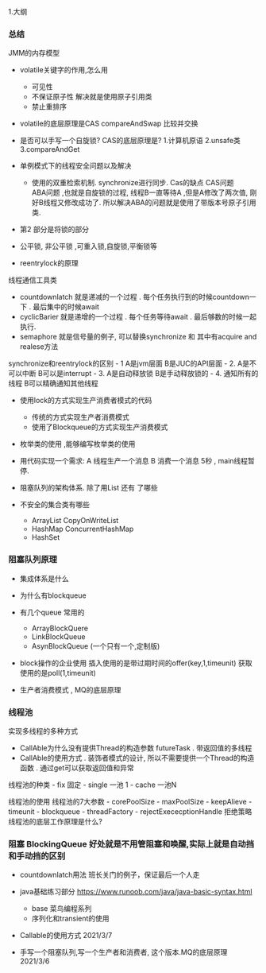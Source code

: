 1.大纲

### 总结
JMM的内存模型

- volatile关键字的作用,怎么用
    - 可见性
    - 不保证原子性
    解决就是使用原子引用类
    - 禁止重排序
- volatile的底层原理是CAS
compareAndSwap 比较并交换
- 是否可以手写一个自旋锁?
CAS的底层原理是?
    1.计算机原语
    2.unsafe类
    3.compareAndGet
    
- 单例模式下的线程安全问题以及解决
    - 使用的双重检索机制. synchronize进行同步. 
Cas的缺点
CAS问题  
    ABA问题  ,也就是自旋锁的过程, 线程B一直等待A ,但是A修改了两次值, 刚好B线程又修改成功了. 
所以解决ABA的问题就是使用了带版本号原子引用类.

- 第2 部分是将锁的部分
- 公平锁, 非公平锁 ,可重入锁,自旋锁,平衡锁等
- reentrylock的原理

线程通信工具类
-   countdownlatch 就是递减的一个过程 . 每个任务执行到的时候countdown一下 . 最后集中的时候await
-   cyclicBarier 就是递增的一个过程 . 每个任务等待await  . 最后够数的时候一起执行. 
- semaphore 就是信号量的例子, 可以替换synchronize 和 其中有acquire  and realese方法

synchronize和reentrylock的区别
    - 1  A是jvm层面   B是JUC的API层面
    - 2. A是不可以中断  B可以是interrupt
    - 3. A是自动释放锁     B是手动释放锁的
    - 4. 通知所有的线程   B可以精确通知其他线程

- 使用lock的方式实现生产消费者模式的代码
    - 传统的方式实现生产者消费模式
    - 使用了Blockqueue的方式实现生产消费模式

- 枚举类的使用 ,能够编写枚举类的使用

- 用代码实现一个需求:
    A 线程生产一个消息  B 消费一个消息  5秒  , main线程暂停. 
- 阻塞队列的架构体系. 除了用List 还有 了哪些
- 不安全的集合类有哪些
    - ArrayList  CopyOnWriteList
    - HashMap   ConcurrentHashMap
    - HashSet   
    
### 阻塞队列原理
- 集成体系是什么
- 为什么有blockqueue
- 有几个queue 常用的
    - ArrayBlockQuere
    - LinkBlockQueue  
    - AsynBlockQueue  (一个只有一个,定制版)
- block操作的企业使用
    插入使用的是带过期时间的offer(key,1,timeunit)
    获取使用的是poll(1,timeunit)
    
- 生产者消费模式 , MQ的底层原理

### 线程池
实现多线程的多种方式
- CallAble为什么没有提供Thread的构造参数   futureTask . 带返回值的多线程
- CallAble的使用方式  . 装饰者模式的设计, 所以不需要提供一个Thread的构造函数 . 通过get可以获取返回值和异常

线程池的种类
    - fix   固定
    - single 一池 1 
    - cache  一池N
    
线程池的使用
线程池的7大参数
    - corePoolSize
    - maxPoolSize
    - keepAlieve
    - timeunit
    - blockqueue
    - threadFactory
    - rejectExececptionHandle  拒绝策略
线程池的底层工作原理是什么?



### 阻塞 BlockingQueue 好处就是不用管阻塞和唤醒,实际上就是自动挡和手动挡的区别
- countdownlatch用法
    班长关门的例子，保证最后一个人走
    
- java基础练习部分
https://www.runoob.com/java/java-basic-syntax.html
    - base  菜鸟编程系列
    - 序列化和transient的使用 
- Callable的使用方式  2021/3/7
- 手写一个阻塞队列,写一个生产者和消费者, 这个版本.MQ的底层原理  2021/3/6

